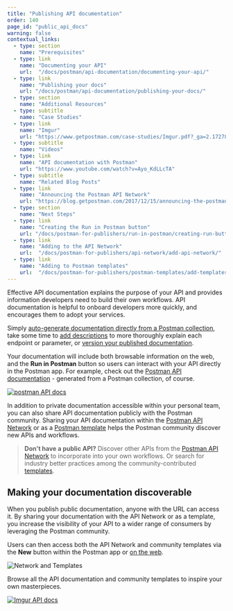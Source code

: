 ```yaml
---
title: "Publishing API documentation"
order: 140
page_id: "public_api_docs"
warning: false
contextual_links:
  - type: section
    name: "Prerequisites"
  - type: link
    name: "Documenting your API"
    url:  "/docs/postman/api-documentation/documenting-your-api/"
  - type: link
    name: "Publishing your docs"
    url: "/docs/postman/api-documentation/publishing-your-docs/"
  - type: section
    name: "Additional Resources"
  - type: subtitle
    name: "Case Studies"
  - type: link
    name: "Imgur"
    url: "https://www.getpostman.com/case-studies/Imgur.pdf?_ga=2.172782883.1078379737.1571761632-963694147.1565912089"
  - type: subtitle
    name: "Videos"
  - type: link
    name: "API documentation with Postman"
    url: "https://www.youtube.com/watch?v=Ayo_KdLLcTA"
  - type: subtitle
    name: "Related Blog Posts"
  - type: link
    name: "Announcing the Postman API Network"
    url: "https://blog.getpostman.com/2017/12/15/announcing-the-postman-api-network/?_ga=2.105714307.1078379737.1571761632-963694147.1565912089"
  - type: section
    name: "Next Steps"
  - type: link
    name: "Creating the Run in Postman button"
    url: "/docs/postman-for-publishers/run-in-postman/creating-run-button/"
  - type: link
    name: "Adding to the API Network"
    url:  "/docs/postman-for-publishers/api-network/add-api-network/"
  - type: link
    name: "Adding to Postman templates"
    url:  "/docs/postman-for-publishers/postman-templates/add-templates/"
---
```


Effective API documentation explains the purpose of your API and provides information developers need to build their own workflows. API documentation is helpful to onboard developers more quickly, and encourages them to adopt your services.

Simply [auto-generate documentation directly from a Postman collection](/docs/postman/api-documentation/documenting-your-api/), take some time to [add descriptions](/docs/postman/collections/using-markdown-for-descriptions/) to more thoroughly explain each endpoint or parameter, or [version your published documentation](/docs/postman/api-documentation/documenting-your-api/#versioning-your-docs).

Your documentation will include both browsable information on the web, and the **Run in Postman** button so users can interact with your API directly in the Postman app. For example, check out the [Postman API documentation](http://docs.api.getpostman.com) - generated from a Postman collection, of course.

[![postman API docs](https://i.imgur.com/jNF08qQ.png)](https://i.imgur.com/jNF08qQ.png)

In addition to private documentation accessible within your personal team, you can also share API documentation publicly with the Postman community. Sharing your API documentation within the [Postman API Network](/docs/postman-for-publishers/api-network/add-api-network/) or as a [Postman template](/docs/postman-for-publishers/postman-templates/add-templates/) helps the Postman community discover new APIs and workflows.

> **Don't have a public API?** Discover other APIs from the [Postman API Network](https://explore.postman.com/) to incorporate into your own workflows. Or search for industry better practices among the community-contributed [templates](https://explore.postman.com/templates).

## Making your documentation discoverable

When you publish public documentation, anyone with the URL can access it. By sharing your documentation with the API Network or as a template, you increase the visibility of your API to a wider range of consumers by leveraging the Postman community.

Users can then access both the API Network and community templates via the __New__ button within the Postman app or [on the web](https://explore.postman.com).

![Network and Templates](https://assets.postman.com/postman-docs/network-templates.jpg)

Browse all the API documentation and community templates to inspire your own masterpieces.

[![Imgur API docs](https://i.imgur.com/oXgXznt.png)](https://i.imgur.com/oXgXznt.png)
